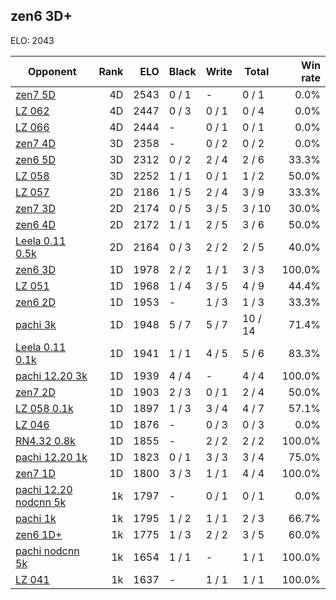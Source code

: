 ## zen6 3D+ ##

ELO: 2043

Opponent | Rank | ELO | Black | Write | Total | Win rate
---------|-----:|----:|-------|-------|-------|-------:
[zen7 5D](zen7%205D.md) | 4D | 2543 | 0 / 1 | - | 0 / 1 | 0.0%
[LZ 062](LZ%20062.md) | 4D | 2447 | 0 / 3 | 0 / 1 | 0 / 4 | 0.0%
[LZ 066](LZ%20066.md) | 4D | 2444 | - | 0 / 1 | 0 / 1 | 0.0%
[zen7 4D](zen7%204D.md) | 3D | 2358 | - | 0 / 2 | 0 / 2 | 0.0%
[zen6 5D](zen6%205D.md) | 3D | 2312 | 0 / 2 | 2 / 4 | 2 / 6 | 33.3%
[LZ 058](LZ%20058.md) | 3D | 2252 | 1 / 1 | 0 / 1 | 1 / 2 | 50.0%
[LZ 057](LZ%20057.md) | 2D | 2186 | 1 / 5 | 2 / 4 | 3 / 9 | 33.3%
[zen7 3D](zen7%203D.md) | 2D | 2174 | 0 / 5 | 3 / 5 | 3 / 10 | 30.0%
[zen6 4D](zen6%204D.md) | 2D | 2172 | 1 / 1 | 2 / 5 | 3 / 6 | 50.0%
[Leela 0.11 0.5k](Leela%200.11%200.5k.md) | 2D | 2164 | 0 / 3 | 2 / 2 | 2 / 5 | 40.0%
[zen6 3D](zen6%203D.md) | 1D | 1978 | 2 / 2 | 1 / 1 | 3 / 3 | 100.0%
[LZ 051](LZ%20051.md) | 1D | 1968 | 1 / 4 | 3 / 5 | 4 / 9 | 44.4%
[zen6 2D](zen6%202D.md) | 1D | 1953 | - | 1 / 3 | 1 / 3 | 33.3%
[pachi 3k](pachi%203k.md) | 1D | 1948 | 5 / 7 | 5 / 7 | 10 / 14 | 71.4%
[Leela 0.11 0.1k](Leela%200.11%200.1k.md) | 1D | 1941 | 1 / 1 | 4 / 5 | 5 / 6 | 83.3%
[pachi 12.20 3k](pachi%2012.20%203k.md) | 1D | 1939 | 4 / 4 | - | 4 / 4 | 100.0%
[zen7 2D](zen7%202D.md) | 1D | 1903 | 2 / 3 | 0 / 1 | 2 / 4 | 50.0%
[LZ 058 0.1k](LZ%20058%200.1k.md) | 1D | 1897 | 1 / 3 | 3 / 4 | 4 / 7 | 57.1%
[LZ 046](LZ%20046.md) | 1D | 1876 | - | 0 / 3 | 0 / 3 | 0.0%
[RN4.32 0.8k](RN4.32%200.8k.md) | 1D | 1855 | - | 2 / 2 | 2 / 2 | 100.0%
[pachi 12.20 1k](pachi%2012.20%201k.md) | 1D | 1823 | 0 / 1 | 3 / 3 | 3 / 4 | 75.0%
[zen7 1D](zen7%201D.md) | 1D | 1800 | 3 / 3 | 1 / 1 | 4 / 4 | 100.0%
[pachi 12.20 nodcnn 5k](pachi%2012.20%20nodcnn%205k.md) | 1k | 1797 | - | 0 / 1 | 0 / 1 | 0.0%
[pachi 1k](pachi%201k.md) | 1k | 1795 | 1 / 2 | 1 / 1 | 2 / 3 | 66.7%
[zen6 1D+](zen6%201D+.md) | 1k | 1775 | 1 / 3 | 2 / 2 | 3 / 5 | 60.0%
[pachi nodcnn 5k](pachi%20nodcnn%205k.md) | 1k | 1654 | 1 / 1 | - | 1 / 1 | 100.0%
[LZ 041](LZ%20041.md) | 1k | 1637 | - | 1 / 1 | 1 / 1 | 100.0%
